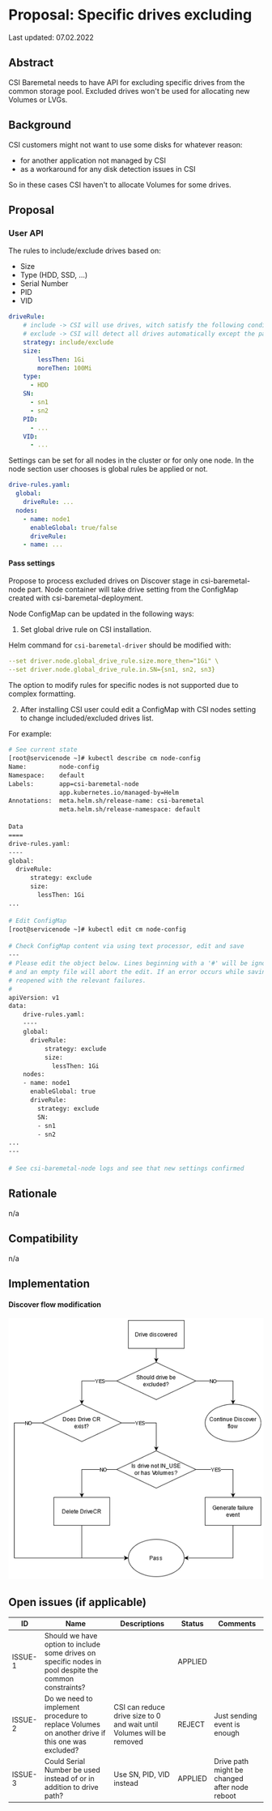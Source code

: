 # Proposal: Specific drives excluding

Last updated: 07.02.2022


## Abstract

CSI Baremetal needs to have API for excluding specific drives from the common storage pool. 
Excluded drives won't be used for allocating new Volumes or LVGs.

## Background

CSI customers might not want to use some disks for whatever reason:
- for another application not managed by CSI
- as a workaround for any disk detection issues in CSI

So in these cases CSI haven't to allocate Volumes for some drives.

## Proposal

### User API

The rules to include/exclude drives based on:
- Size
- Type (HDD, SSD, ...)
- Serial Number
- PID
- VID
```yaml
driveRule:
    # include -> CSI will use drives, witch satisfy the following conditions ONLY
    # exclude -> CSI will detect all drives automatically except the passed ones
    strategy: include/exclude
    size:
        lessThen: 1Gi
        moreThen: 100Mi
    type:
      - HDD
    SN:
      - sn1
      - sn2
    PID:
      - ...
    VID:
      - ...
```

Settings can be set for all nodes in the cluster or for only one node. 
In the node section user chooses is global rules be applied or not.
```yaml
drive-rules.yaml:
  global:
    driveRule: ...
  nodes:
    - name: node1
      enableGlobal: true/false
      driveRule:
    - name: ...
```

#### Pass settings
Propose to process excluded drives on Discover stage in csi-baremetal-node part. 
Node container will take drive setting from the ConfigMap created with csi-baremetal-deployment.

Node ConfigMap can be updated in the following ways:
1. Set global drive rule on CSI installation.

Helm command for `csi-baremetal-driver` should be modified with:
```yaml
--set driver.node.global_drive_rule.size.more_then="1Gi" \
--set driver.node.global_drive_rule.in.SN={sn1, sn2, sn3}
```

The option to modify rules for specific nodes is not supported due to complex formatting.

2. After installing CSI user could edit a ConfigMap with CSI nodes setting to change included/excluded drives list.

For example:
```bash
# See current state
[root@servicenode ~]# kubectl describe cm node-config
Name:         node-config
Namespace:    default
Labels:       app=csi-baremetal-node
              app.kubernetes.io/managed-by=Helm
Annotations:  meta.helm.sh/release-name: csi-baremetal
              meta.helm.sh/release-namespace: default

Data
====
drive-rules.yaml:
----
global:
  driveRule:
      strategy: exclude
      size:
        lessThen: 1Gi
...
        
# Edit ConfigMap
[root@servicenode ~]# kubectl edit cm node-config

# Check ConfigMap content via using text processor, edit and save
---
# Please edit the object below. Lines beginning with a '#' will be ignored,
# and an empty file will abort the edit. If an error occurs while saving this file will be
# reopened with the relevant failures.
#
apiVersion: v1
data:
    drive-rules.yaml:
    ----
    global:
      driveRule:
          strategy: exclude
          size:
            lessThen: 1Gi
    nodes:
    - name: node1
      enableGlobal: true
      driveRule:
        strategy: exclude
        SN:
        - sn1
        - sn2
...
---

# See csi-baremetal-node logs and see that new settings confirmed
```


## Rationale

n/a

## Compatibility

n/a

## Implementation

#### Discover flow modification

![Screenshot](images/drive_including.png)

## Open issues (if applicable)

| ID      | Name                                                                                                   | Descriptions                                                          | Status  | Comments                                      |
|---------|--------------------------------------------------------------------------------------------------------|-----------------------------------------------------------------------|---------|-----------------------------------------------|
| ISSUE-1 | Should we have option to include some drives on specific nodes in pool despite the common constraints? |                                                                       | APPLIED |                                               |   
| ISSUE-2 | Do we need to implement procedure to replace Volumes on another drive if this one was excluded?        | CSI can reduce drive size to 0 and wait until Volumes will be removed | REJECT  | Just sending event is enough                  |
| ISSUE-3 | Could Serial Number be used instead of or in addition to drive path?                                   | Use SN, PID, VID instead                                              | APPLIED | Drive path might be changed after node reboot |


